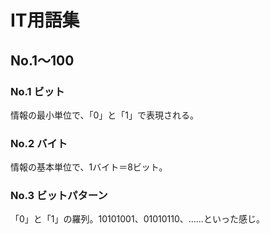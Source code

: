 # IT用語集
## No.1～100
### No.1 ビット
情報の最小単位で、「0」と「1」で表現される。

### No.2 バイト
情報の基本単位で、1バイト＝8ビット。

### No.3 ビットパターン
「0」と「1」の羅列。10101001、01010110、……といった感じ。
